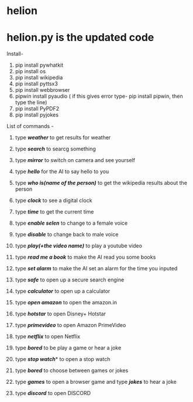 # helion

# helion.py is the updated code

Install-
1. pip install pywhatkit
2. pip install os
3. pip install wikipedia
4. pip install pyttsx3
5. pip install webbrowser
6. pipwin install pyaudio ( if this gives error type- pip install pipwin, then type the line)
7. pip install PyPDF2
8. pip install pyjokes



List of commands -
1. type ***weather*** to get results for weather
2. type ***search*** to searcg something
3. type ***mirror*** to switch on camera and see yourself
4. type ***hello*** for the AI to say hello to you
5. type ***who is(name of the person)*** to get the wikipedia results about the person
6. type ***clock*** to see a digital clock
7. type ***time*** to get the current time
8. type ***enable selen*** to change to a female voice
9. type ***disable*** to change back to male voice
10. type ***play(+the video name)*** to play a youtube video
11. type ***read me a book*** to make the AI read you some books
12. type ***set alarm*** to make the AI set an alarm for the time you inputed
13. type ***safe*** to open up a secure search engine
14. type ***calculator*** to open up a calculator
15. type ***open amazon*** to open the amazon.in
16. type ***hotstar*** to open Disney+ Hotstar
17. type ***primevideo*** to open Amazon PrimeVideo
18. type ***netflix*** to open Netflix
19. type ***bored*** to be play a game or hear a joke
20. type ***stop watch**** to open a stop watch
21. type ***bored*** to choose between games or jokes
22. type ***games*** to open a browser game and type ***jokes*** to hear a joke

24. type ***discord*** to open DISCORD
